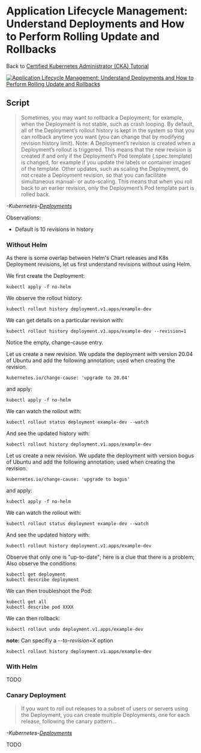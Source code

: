 # Application Lifecycle Management: Understand Deployments and How to Perform Rolling Update and Rollbacks

Back to [Certified Kubernetes Administrator (CKA) Tutorial](https://github.com/larkintuckerllc/k8s-cka-tutorial)

[![Application Lifecycle Management: Understand Deployments and How to Perform Rolling Update and Rollbacks](http://img.youtube.com/vi/XXXXX/0.jpg)](XXXXX)

## Script

> Sometimes, you may want to rollback a Deployment; for example, when the Deployment is not stable, such as crash looping. By default, all of the Deployment’s rollout history is kept in the system so that you can rollback anytime you want (you can change that by modifying revision history limit).
> Note: A Deployment’s revision is created when a Deployment’s rollout is triggered. This means that the new revision is created if and only if the Deployment’s Pod template (.spec.template) is changed, for example if you update the labels or container images of the template. Other updates, such as scaling the Deployment, do not create a Deployment revision, so that you can facilitate simultaneous manual- or auto-scaling. This means that when you roll back to an earlier revision, only the Deployment’s Pod template part is rolled back.

*-Kubernetes-[Deployments](https://kubernetes.io/docs/concepts/workloads/controllers/deployment/)*

Observations:

* Default is 10 revisions in history

### Without Helm

As there is some overlap between Helm's Chart releases and K8s Deployment revisions, let us first understand revisions without using Helm.

We first create the Deployment:

```plaintext
kubectl apply -f no-helm
```

We observe the rollout history:

```plaintext
kubectl rollout history deployment.v1.apps/example-dev
```

We can get details on a particular revision with:

```plaintext
kubectl rollout history deployment.v1.apps/example-dev --revision=1
```

Notice the empty, change-cause entry.

Let us create a new revision. We update the deployment with version 20.04 of Ubuntu and add the following annotation; used when creating the revision.

```plaintext
kubernetes.io/change-cause: 'upgrade to 20.04'
```

and apply:

```plaintext
kubectl apply -f no-helm
```

We can watch the rollout with:

```plaintext
kubectl rollout status deployment example-dev --watch
```

And see the updated history with:

```plaintext
kubectl rollout history deployment.v1.apps/example-dev
```

Let us create a new revision. We update the deployment with version bogus of Ubuntu and add the following annotation; used when creating the revision.

```plaintext
kubernetes.io/change-cause: 'upgrade to bogus'
```

and apply:

```plaintext
kubectl apply -f no-helm
```

We can watch the rollout with:

```plaintext
kubectl rollout status deployment example-dev --watch
```

And see the updated history with:

```plaintext
kubectl rollout history deployment.v1.apps/example-dev
```

Observe that only one is "up-to-date"; here is a clue that there is a problem; Also observe the conditions:

```plaintext
kubectl get deployment
kubectl describe deployment
```

We can then troubleshoot the Pod:

```plaintext
kubectl get all
kubectl describe pod XXXX
```

We can then rollback:

```plaintext
kubectl rollout undo deployment.v1.apps/example-dev
```

**note:** Can specifiy a *--to-revision=X* option

```plaintext
kubectl rollout history deployment.v1.apps/example-dev
```

### With Helm

TODO

### Canary Deployment

> If you want to roll out releases to a subset of users or servers using the Deployment, you can create multiple Deployments, one for each release, following the canary pattern...

*-Kubernetes-[Deployments](https://kubernetes.io/docs/concepts/workloads/controllers/deployment/)*

TODO
